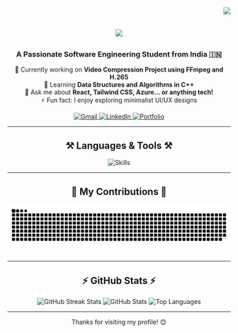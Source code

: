 <img align="right" src="https://visitor-badge.laobi.icu/badge?page_id=himanshu-jha.himanshu-jha" />

<h1 align="center">
  <img src="https://readme-typing-svg.herokuapp.com?font=Righteous&size=35&center=true&vCenter=true&width=500&height=70&duration=4000&lines=Hi+There!+👋;+I'm+Himanshu+Jha!;" />
</h1>

<h3 align="center">A Passionate Software Engineering Student from India 🇮🇳</h3>

<p align="center">
  🔭 Currently working on <strong>Video Compression Project using FFmpeg and H.265</strong> <br>
  🌱 Learning <strong>Data Structures and Algorithms in C++</strong> <br>
  💬 Ask me about <strong>React, Tailwind CSS, Azure... or anything tech!</strong> <br>
  ⚡ Fun fact: I enjoy exploring minimalist UI/UX designs
</p>

<p align="center">
  <a href="mailto:himanshujha2106@gmail.com">
    <img src="https://img.shields.io/badge/Gmail-EA4335?style=for-the-badge&logo=gmail&logoColor=white" alt="Gmail" />
  </a>
  <a href="https://www.linkedin.com/in/himanshu-jha-35b32b238/" target="_blank">
    <img src="https://img.shields.io/badge/LinkedIn-0A66C2?style=for-the-badge&logo=linkedin&logoColor=white" alt="LinkedIn" />
  </a>
  <a href="https://your-portfolio-link" target="_blank">
    <img src="https://img.shields.io/badge/Portfolio-FF5722?style=for-the-badge&logo=web&logoColor=white" alt="Portfolio" />
  </a>
</p>

<hr>

<h2 align="center">⚒️ Languages & Tools ⚒️</h2>

<p align="center">
  <img src="https://skillicons.dev/icons?i=react,nodejs,tailwind,typescript,python,java,html,css,bootstrap,azure,docker,nginx,github" alt="Skills" />
</p>

<hr>

<h2 align="center">🐍 My Contributions 🐍</h2>

<p align="center">
  <img src="https://raw.githubusercontent.com/salesp07/salesp07/output/github-contribution-grid-snake.svg" alt="GitHub Contribution Snake" />
</p>

<hr>

<h2 align="center">⚡ GitHub Stats ⚡</h2>

<p align="center">
  <img width="390" src="https://github-readme-streak-stats-salesp07.vercel.app/?user=himanshu-jha&count_private=true&theme=react&border_radius=10" alt="GitHub Streak Stats" />
  <img width="390" src="https://github-readme-stats-salesp07.vercel.app/api?username=himanshu-jha&count_private=true&show_icons=true&theme=react&rank_icon=github&border_radius=10" alt="GitHub Stats" />
  <img width="325" src="https://github-readme-stats-salesp07.vercel.app/api/top-langs/?username=himanshu-jha&hide=HTML&langs_count=8&layout=compact&theme=react&border_radius=10&size_weight=0.5&count_weight=0.5&exclude_repo=github-readme-stats" alt="Top Languages" />
</p>

<hr>

<p align="center">Thanks for visiting my profile! 😊</p>